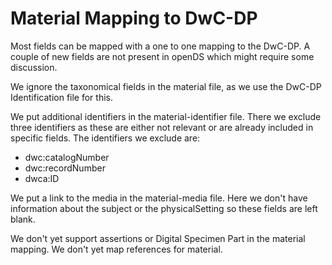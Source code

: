 # Material Mapping to DwC-DP

Most fields can be mapped with a one to one mapping to the DwC-DP.
A couple of new fields are not present in openDS which might require some discussion.

We ignore the taxonomical fields in the material file, as we use the DwC-DP Identification file for this.

We put additional identifiers in the material-identifier file.
There we exclude three identifiers as these are either not relevant or are already included in specific fields.
The identifiers we exclude are:
- dwc:catalogNumber
- dwc:recordNumber
- dwca:ID

We put a link to the media in the material-media file.
Here we don't have information about the subject or the physicalSetting so these fields are left blank.

We don't yet support assertions or Digital Specimen Part in the material mapping.
We don't yet map references for material.